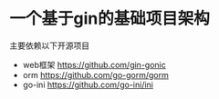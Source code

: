 #  一个基于gin的基础项目架构

主要依赖以下开源项目

- web框架 https://github.com/gin-gonic
- orm https://github.com/go-gorm/gorm
- go-ini https://github.com/go-ini/ini